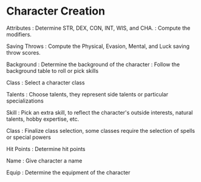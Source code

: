 
# Character Creation

Attributes
: Determine STR, DEX, CON, INT, WIS, and CHA.
: Compute the modifiers.

Saving Throws
: Compute the Physical, Evasion, Mental, and Luck saving throw scores.

Background
: Determine the background of the character
: Follow the background table to roll or pick skills

Class
: Select a character class

Talents
: Choose talents, they represent side talents or particular specializations

Skill
: Pick an extra skill, to reflect the character's outside interests, natural talents, hobby expertise, etc.

Class
: Finalize class selection, some classes require the selection of spells or special powers

Hit Points
: Determine hit points

Name
: Give character a name

Equip
: Determine the equipment of the character

<!--
## On Picking Skills During Character Creation

The first time you pick a skill, it starts at level 0. The second time, it becomes level 1. The third time, you can instead pick any other skill of your choice that's less than level 1. No novice character skills can exceed level 1.
-->

